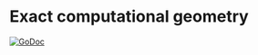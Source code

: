 Exact computational geometry
============================

[![GoDoc](https://godoc.org/github.com/reconditematter/pq?status.svg)](https://godoc.org/github.com/reconditematter/pq)
